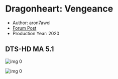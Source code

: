 # Dragonheart: Vengeance

* Author: aron7awol
* [Forum Post](https://www.avsforum.com/threads/bass-eq-for-filtered-movies.2995212/post-59242276)
* Production Year: 2020

## DTS-HD MA 5.1

![img 0](https://i.imgur.com/W9FECzz.jpg)

![img 0](https://i.imgur.com/HGGCP7J.png)

